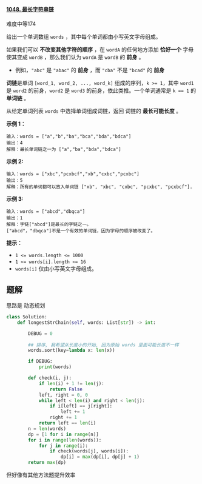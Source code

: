 #### [1048. 最长字符串链](https://leetcode.cn/problems/longest-string-chain/)

难度中等174

给出一个单词数组 `words` ，其中每个单词都由小写英文字母组成。

如果我们可以 **不改变其他字符的顺序** ，在 `wordA` 的任何地方添加 **恰好一个** 字母使其变成 `wordB` ，那么我们认为 `wordA` 是 `wordB` 的 **前身** 。

- 例如，`"abc"` 是 `"abac"` 的 **前身** ，而 `"cba"` 不是 `"bcad"` 的 **前身**

**词链**是单词 `[word_1, word_2, ..., word_k]` 组成的序列，`k >= 1`，其中 `word1` 是 `word2` 的前身，`word2` 是 `word3` 的前身，依此类推。一个单词通常是 `k == 1` 的 **单词链** 。

从给定单词列表 `words` 中选择单词组成词链，返回 词链的 **最长可能长度** 。
 

**示例 1：**

```
输入：words = ["a","b","ba","bca","bda","bdca"]
输出：4
解释：最长单词链之一为 ["a","ba","bda","bdca"]
```

**示例 2:**

```
输入：words = ["xbc","pcxbcf","xb","cxbc","pcxbc"]
输出：5
解释：所有的单词都可以放入单词链 ["xb", "xbc", "cxbc", "pcxbc", "pcxbcf"].
```

**示例 3:**

```
输入：words = ["abcd","dbqca"]
输出：1
解释：字链["abcd"]是最长的字链之一。
["abcd"，"dbqca"]不是一个有效的单词链，因为字母的顺序被改变了。
```

 

**提示：**

- `1 <= words.length <= 1000`
- `1 <= words[i].length <= 16`
- `words[i]` 仅由小写英文字母组成。



## 题解

思路是 动态规划

~~~python
class Solution:
    def longestStrChain(self, words: List[str]) -> int:

        DEBUG = 0
        
        ## 排序, 我希望从长度小的开始, 因为原始 words 里面可能长度不一样
        words.sort(key=lambda x: len(x))

        if DEBUG:
            print(words)

        def check(i, j):
            if len(i) + 1 != len(j):
                return False
            left, right = 0, 0
            while left < len(i) and right < len(j):
                if i[left] == j[right]:
                    left += 1
                right += 1
            return left == len(i)
        n = len(words)
        dp = [1 for i in range(n)]
        for i in range(len(words)):
            for j in range(i):
                if check(words[j], words[i]):
                    dp[i] = max(dp[i], dp[j] + 1)
        return max(dp)

~~~

但好像有其他方法题提升效率